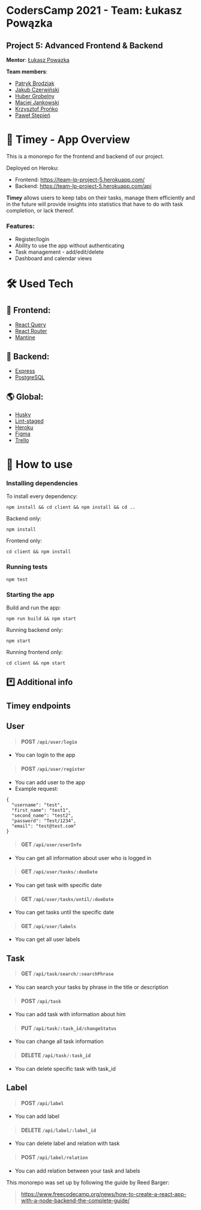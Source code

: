 # CodersCamp 2021 - Team: Łukasz Powązka

## Project 5: Advanced Frontend & Backend

**Mentor**: [Łukasz Powązka](https://github.com/lukiq)

**Team members**:

- [Patryk Brodziak](https://github.com/patrykbrodziak1)
- [Jakub Czerwiński](https://github.com/kubaczerwinski77)
- [Huber Grobelny](https://github.com/Burbinox)
- [Maciej Jankowski](https://github.com/macjank)
- [Krzysztof Prońko](https://github.com/Ruud1990)
- [Paweł Stępień](https://github.com/pastepi)

# 🌄 Timey - App Overview

This is a monorepo for the frontend and backend of our project.

Deployed on Heroku:

- Frontend: https://team-lp-project-5.herokuapp.com/
- Backend: https://team-lp-project-5.herokuapp.com/api

**Timey** allows users to keep tabs on their tasks, manage them efficiently and in the future will provide insights into statistics that have to do with task completion, or lack thereof.

### Features:

- Register/login
- Ability to use the app without authenticating
- Task management - add/edit/delete
- Dashboard and calendar views

# 🛠️ Used Tech

## 🎨 Frontend:

- [React Query](https://react-query.tanstack.com/)
- [React Router](https://reactrouter.com/)
- [Mantine](https://mantine.dev/)

## 🧰 Backend:

- [Express](https://expressjs.com/)
- [PostgreSQL](https://www.postgresql.org/)

## 🌎 Global:

- [Husky](https://typicode.github.io/husky/#/)
- [Lint-staged](https://github.com/okonet/lint-staged)
- [Heroku](https://www.heroku.com/)
- [Figma](https://www.figma.com/)
- [Trello](https://trello.com/)

# 🔑 How to use

### **Installing dependencies**

To install every dependency:

`npm install && cd client && npm install && cd ..`

Backend only:

`npm install`

Frontend only:

`cd client && npm install`

### **Running tests**

`npm test`

### **Starting the app**

Build and run the app:

`npm run build && npm start`

Running backend only:

`npm start`

Running frontend only:

`cd client && npm start`

## \*️⃣ Additional info

## Timey endpoints

## User

> #### **POST** `/api/user/login`

- You can login to the app

> #### **POST** `/api/user/register`

- You can add user to the app
- Example request:

```
{
  "username": "test",
  "first_name": "test1",
  "second_name": "test2",
  "password": "Test/1234",
  "email": "test@test.com"
}
```

> #### **GET** `/api/user/userInfo`

- You can get all information about user who is logged in

> #### **GET** `/api/user/tasks/:dueDate`

- You can get task with specific date

> #### **GET** `/api/user/tasks/until/:dueDate`

- You can get tasks until the specific date

> #### **GET** `/api/user/labels`

- You can get all user labels

## Task

> #### **GET** `/api/task/search/:searchPhrase`

- You can search your tasks by phrase in the title or description

> #### **POST** `/api/task`

- You can add task with information about him

> #### **PUT** `/api/task/:task_id/changeStatus`

- You can change all task information

> #### **DELETE** `/api/task/:task_id`

- You can delete specific task with task_id

## Label

> #### **POST** `/api/label`

- You can add label

> #### **DELETE** `/api/label/:label_id`

- You can delete label and relation with task

> #### **POST** `/api/label/relation`

- You can add relation between your task and labels


This monorepo was set up by following the guide by Reed Barger:

> https://www.freecodecamp.org/news/how-to-create-a-react-app-with-a-node-backend-the-complete-guide/
